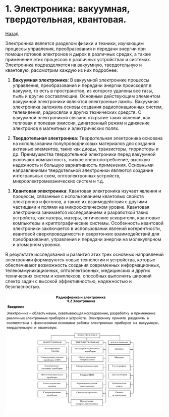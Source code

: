 # 1. Электроника: вакуумная, твердотельная, квантовая.

[Назад](EISX.md)

Электроника является разделом физики и техники, изучающим процессы управления, преобразования и передачи энергии при помощи потоков электронов и дырок в различных средах, а также применение этих процессов в различных устройствах и системах. Электроника подразделяется на вакуумную, твердотельную и квантовую, рассмотрим каждую из них подробнее:

1. **Вакуумная электроника**: В вакуумной электронике процессы управления, преобразования и передачи энергии происходят в вакууме, то есть в пространстве, из которого удалены все газы, пыль и другие составляющие. Основным действующим элементом вакуумной электроники являются электронные лампы. Вакуумная электроника заложила основы создания радиолокационных систем, телевидения, радиосвязи и других технических средств. С вакуумной электроникой связано открытие таких явлений, как тепловая и полевая эмиссии, динатронный режим и движение электронов в магнитных и электрических полях.

2. **Твердотельная электроника**: Твердотельная электроника основана на использовании полупроводниковых материалов для создания активных элементов, таких как диоды, транзисторы, тирристоры и др. Преимущества твердотельной электроники перед вакуумной включают компактность, низкое энергопотребление, высокую надежность и большую вариативность применения. Основными направлениями твердотельной электроники являются создание интегральных схем, оптоэлектронных устройств, микроэлектромеханических систем и т.д.

3. **Квантовая электроника**: Квантовая электроника изучает явления и процессы, связанные с использованием квантовых свойств электронов и фотонов, а также их взаимодействия с другими частицами и полями на микроскопическом уровне. Квантовая электроника занимается исследованием и разработкой таких устройств, как лазеры, мазеры, оптические ускорители, квантовые компьютеры и криптографические системы. Особенность квантовой электроники заключается в использовании явлений когерентности, квантовой сверхпроводимости и сверхтонких взаимодействий для преобразования, управления и передачи энергии на молекулярном и атомарном уровнях.

В результате исследования и развития этих трех основных направлений электроники формируются новые технологии и устройства, которые обеспечивают возможность создания современных информационных, телекоммуникационных, оптоэлектронных, медицинских и других технических систем и комплексов, способных выполнять широкий спектр задач с высокой эффективностью, надежностью и безопасностью.

![](images/1.jpg)
